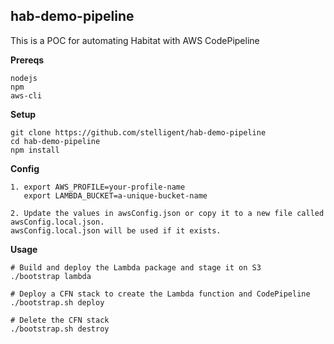 ## hab-demo-pipeline

This is a POC for automating Habitat with AWS CodePipeline

**Prereqs**
```
nodejs
npm
aws-cli
```

**Setup**
```
git clone https://github.com/stelligent/hab-demo-pipeline
cd hab-demo-pipeline
npm install
```

**Config**
```
1. export AWS_PROFILE=your-profile-name
   export LAMBDA_BUCKET=a-unique-bucket-name

2. Update the values in awsConfig.json or copy it to a new file called awsConfig.local.json.
awsConfig.local.json will be used if it exists.
```

**Usage**

```
# Build and deploy the Lambda package and stage it on S3
./bootstrap lambda

# Deploy a CFN stack to create the Lambda function and CodePipeline
./bootstrap.sh deploy

# Delete the CFN stack
./bootstrap.sh destroy
```
